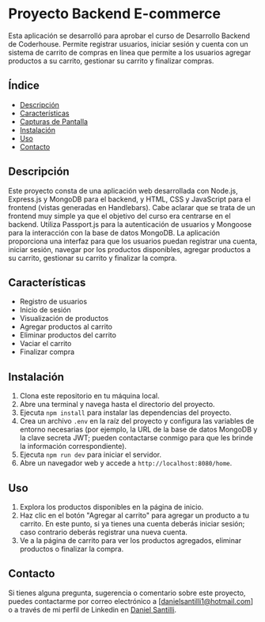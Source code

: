 # Proyecto Backend E-commerce

Esta aplicación se desarrolló para aprobar el curso de Desarrollo Backend de Coderhouse. Permite registrar usuarios, iniciar sesión y cuenta con un sistema de carrito de compras en línea que permite a los usuarios agregar productos a su carrito, gestionar su carrito y finalizar compras.

## Índice

- [Descripción](#descripción)
- [Características](#características)
- [Capturas de Pantalla](#capturas-de-pantalla)
- [Instalación](#instalación)
- [Uso](#uso)
- [Contacto](#contacto)

## Descripción

Este proyecto consta de una aplicación web desarrollada con Node.js, Express.js y MongoDB para el backend, y HTML, CSS y JavaScript para el frontend (vistas generadas en Handlebars). Cabe aclarar que se trata de un frontend muy simple ya que el objetivo del curso era centrarse en el backend. Utiliza Passport.js para la autenticación de usuarios y Mongoose para la interacción con la base de datos MongoDB. La aplicación proporciona una interfaz para que los usuarios puedan registrar una cuenta, iniciar sesión, navegar por los productos disponibles, agregar productos a su carrito, gestionar su carrito y finalizar la compra.

## Características

- Registro de usuarios
- Inicio de sesión
- Visualización de productos
- Agregar productos al carrito
- Eliminar productos del carrito
- Vaciar el carrito
- Finalizar compra

## Instalación

1. Clona este repositorio en tu máquina local.
2. Abre una terminal y navega hasta el directorio del proyecto.
3. Ejecuta `npm install` para instalar las dependencias del proyecto.
4. Crea un archivo `.env` en la raíz del proyecto y configura las variables de entorno necesarias (por ejemplo, la URL de la base de datos MongoDB y la clave secreta JWT; pueden contactarse conmigo para que les brinde la información correspondiente).
5. Ejecuta `npm run dev` para iniciar el servidor.
6. Abre un navegador web y accede a `http://localhost:8080/home`.

## Uso

1. Explora los productos disponibles en la página de inicio.
2. Haz clic en el botón "Agregar al carrito" para agregar un producto a tu carrito. En este punto, si ya tienes una cuenta deberás iniciar sesión; caso contrario deberás registrar una nueva cuenta.
3. Ve a la página de carrito para ver los productos agregados, eliminar productos o finalizar la compra.

## Contacto

Si tienes alguna pregunta, sugerencia o comentario sobre este proyecto, puedes contactarme por correo electrónico a [danielsantilli1@hotmail.com] o a través de mi perfil de Linkedin en [Daniel Santilli](https://www.linkedin.com/in/daniel-santilli-976ba).
